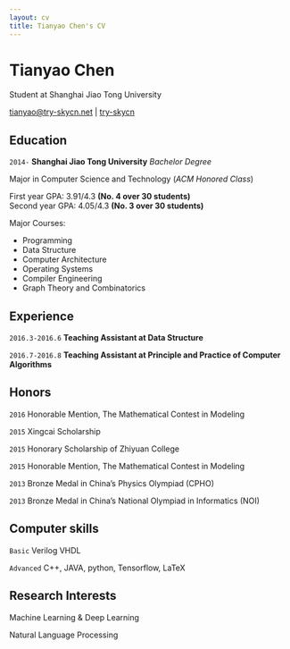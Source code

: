 ```yaml
---
layout: cv
title: Tianyao Chen's CV
---
```

# Tianyao Chen
Student at Shanghai Jiao Tong University

<div id="webaddress">
<a href="tianyao@try-skycn.net">tianyao@try-skycn.net</a>
|
<i class="fa fa-github"></i> <a href="https://github.com/try-skycn">try-skycn</a>
</div>

## Education

`2014-`
__Shanghai Jiao Tong University__ _Bachelor Degree_

Major in Computer Science and Technology (_ACM Honored Class_)

First year GPA: 3.91/4.3 __(No. 4 over 30 students)__<br>
Second year GPA: 4.05/4.3 __(No. 3 over 30 students)__

Major Courses:

* Programming
* Data Structure
* Computer Architecture
* Operating Systems
* Compiler Engineering
* Graph Theory and Combinatorics

## Experience

`2016.3-2016.6`
__Teaching Assistant at Data Structure__

`2016.7-2016.8`
__Teaching Assistant at Principle and Practice of Computer Algorithms__

## Honors

`2016`
Honorable Mention, The Mathematical Contest in Modeling

`2015`
Xingcai Scholarship

`2015`
Honorary Scholarship of Zhiyuan College

`2015`
Honorable Mention, The Mathematical Contest in Modeling

`2013`
Bronze Medal in China’s Physics Olympiad (CPHO)

`2013`
Bronze Medal in China’s National Olympiad in Informatics (NOI)

## Computer skills

`Basic`
Verilog VHDL

`Advanced`
C++, JAVA, python, Tensorflow, LaTeX

## Research Interests

Machine Learning & Deep Learning

Natural Language Processing


